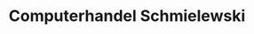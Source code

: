 ---
title: "Computerhandel Schmielewski"
url: /ponitz/computerhandel-schmielewski/
shop: Computer
---